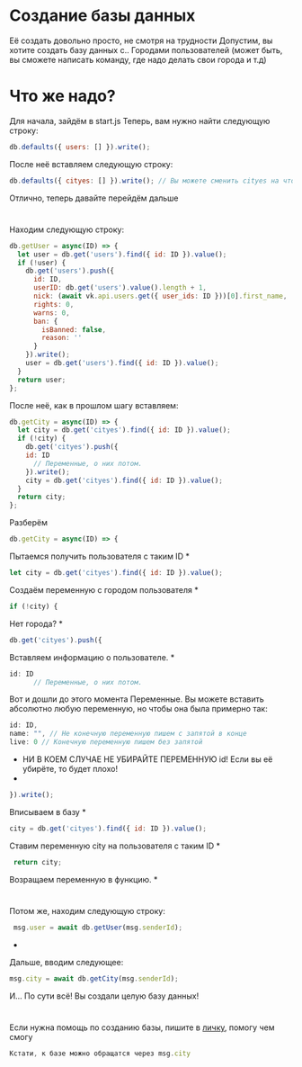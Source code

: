 # Создание базы данных
Её создать довольно просто, не смотря на трудности
Допустим, вы хотите создать базу данных с.. Городами пользователей (может быть, вы сможете написать команду, где надо делать свои города и т.д)
# Что же надо?
Для начала, зайдём в start.js
Теперь, вам нужно найти следующую строку:
```js
db.defaults({ users: [] }).write();
```
После неё вставляем следующую строку:
```js
db.defaults({ cityes: [] }).write(); // Вы можете сменить cityes на что-то другое
```
Отлично, теперь давайте перейдём дальше
#
Находим следующую строку:
```js
db.getUser = async(ID) => {
  let user = db.get('users').find({ id: ID }).value();
  if (!user) {
    db.get('users').push({
      id: ID,
      userID: db.get('users').value().length + 1,
      nick: (await vk.api.users.get({ user_ids: ID }))[0].first_name,
      rights: 0,
      warns: 0,
      ban: {
        isBanned: false,
        reason: ''
      }
    }).write();
    user = db.get('users').find({ id: ID }).value();
  }
  return user;
};
```
После неё, как в прошлом шагу вставляем:
```js
db.getCity = async(ID) => {
  let city = db.get('cityes').find({ id: ID }).value();
  if (!city) {
    db.get('cityes').push({
	id: ID
      // Переменные, о них потом.
    }).write();
    city = db.get('cityes').find({ id: ID }).value();
  }
  return city;
};
```
Разберём
```js
db.getCity = async(ID) => {
```
Пытаемся получить пользователя с таким ID
*
```js
let city = db.get('cityes').find({ id: ID }).value();
```
Создаём переменную с городом пользователя
*
```js
if (!city) {
```
Нет города?
*
```js
db.get('cityes').push({
```
Вставляем информацию о пользователе.
*
```js
id: ID
      // Переменные, о них потом.
```
Вот и дошли до этого момента
Переменные.
Вы можете вставить абсолютно любую переменную, но чтобы она была примерно так:
```js
id: ID,
name: "", // Не конечную переменную пишем с запятой в конце 
live: 0 // Конечную переменную пишем без запятой
```
* НИ В КОЕМ СЛУЧАЕ НЕ УБИРАЙТЕ ПЕРЕМЕННУЮ id!
Если вы её убирёте, то будет плохо!
*
```js
}).write();
```
Вписываем в базу
*
```js
city = db.get('cityes').find({ id: ID }).value();
```
Ставим переменную city на пользователя с таким ID
*
```js
 return city;
```
Возращаем переменную в функцию.
*
#
Потом же, находим следующую строку:
```js
 msg.user = await db.getUser(msg.senderId);
```
*
Дальше, вводим следующее:
```js
msg.city = await db.getCity(msg.senderId);
```
И... По сути всё! Вы создали целую базу данных!
#
Если нужна помощь по созданию базы, пишите в [личку](https://vk.com/tailsjs), помогу чем смогу
```js
Кстати, к базе можно обращатся через msg.city
```
